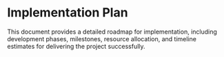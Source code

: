 # Implementation Plan

This document provides a detailed roadmap for implementation, including development phases, milestones, resource allocation, and timeline estimates for delivering the project successfully.